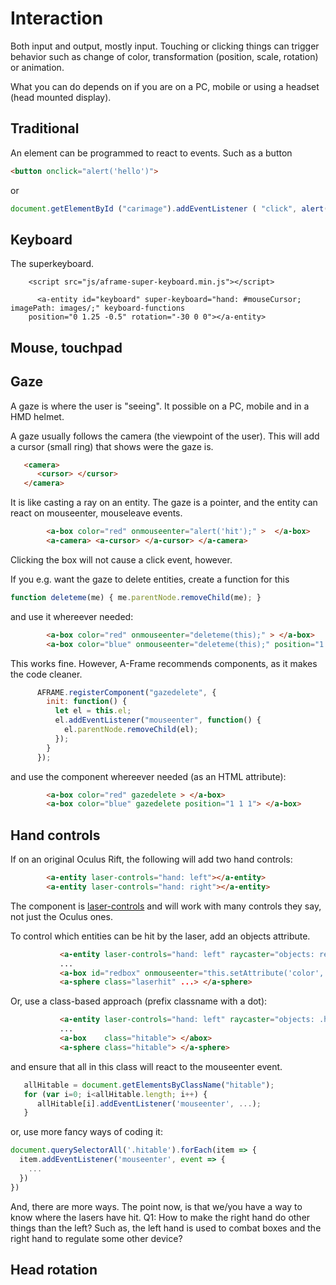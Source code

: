 # Interaction
Both input and output, mostly input.  Touching or clicking things can trigger behavior such as change of color, 
transformation (position, scale, rotation) or animation.

What you can do depends on if you are on a PC, mobile or using a headset (head mounted display).

## Traditional 
An element can be programmed to react to events.  Such as a button
```html
<button onclick="alert('hello')">
```
or
```javascript
document.getElementById ("carimage").addEventListener ( "click", alert('that is a car'); );
```

## Keyboard
The superkeyboard.
```
	<script src="js/aframe-super-keyboard.min.js"></script>
  
      <a-entity id="keyboard" super-keyboard="hand: #mouseCursor; imagePath: images/;" keyboard-functions
    position="0 1.25 -0.5" rotation="-30 0 0"></a-entity>
```    
## Mouse, touchpad

## Gaze

A gaze is where the user is "seeing". It possible on a PC, mobile and in a HMD helmet.

A gaze usually follows the camera (the viewpoint of the user).  This will add a cursor (small ring) that shows were the gaze is.  
```html
   <camera>
      <cursor> </cursor>
   </camera>
```
It is like casting a ray on an entity.  The gaze is a pointer, and the entity
can react on mouseenter, mouseleave events.
```html
        <a-box color="red" onmouseenter="alert('hit');" >  </a-box>
        <a-camera> <a-cursor> </a-cursor> </a-camera>
```
Clicking the box will not cause a click event, however.

If you e.g. want the gaze to delete entities, create a function for this
```javascript
function deleteme(me) { me.parentNode.removeChild(me); }
```
and use it whereever needed:
```html
        <a-box color="red" onmouseenter="deleteme(this);" > </a-box>
        <a-box color="blue" onmouseenter="deleteme(this);" position="1 1 1"> </a-box>
```
This works fine.  However, A-Frame recommends components, as it makes the code cleaner.

```javascript
      AFRAME.registerComponent("gazedelete", {
        init: function() {
          let el = this.el; 
          el.addEventListener("mouseenter", function() {
            el.parentNode.removeChild(el);
          });
        }
      });
```
and use the component whereever needed (as an HTML attribute):
```html
        <a-box color="red" gazedelete > </a-box>
        <a-box color="blue" gazedelete position="1 1 1"> </a-box>
```

## Hand controls

If on an original Oculus Rift, the following will add two hand controls:
```html
        <a-entity laser-controls="hand: left"></a-entity>
        <a-entity laser-controls="hand: right"></a-entity>
```
The component is [laser-controls](https://aframe.io/docs/1.0.0/components/laser-controls.html) and will
work with many controls they say, not just the Oculus ones.

To control which entities can be hit by the laser, add an objects attribute.
```html
           <a-entity laser-controls="hand: left" raycaster="objects: redbox"></a-entity>
           ...
           <a-box id="redbox" onmouseenter="this.setAttribute('color','blue');"> </abox>
           <a-sphere class="laserhit" ...> </a-sphere>
```
Or, use a class-based approach (prefix classname with a dot):
```html
           <a-entity laser-controls="hand: left" raycaster="objects: .hitable"></a-entity>
           ...
           <a-box    class="hitable"> </abox>
           <a-sphere class="hitable"> </a-sphere>
```
and ensure that all in this class will react to the mouseenter event.
```javascript
   allHitable = document.getElementsByClassName("hitable");
   for (var i=0; i<allHitable.length; i++) {
      allHitable[i].addEventListener('mouseenter', ...);
   }
```
or, use more fancy ways of coding it:
```javascript
document.querySelectorAll('.hitable').forEach(item => {
  item.addEventListener('mouseenter', event => {
    ...
  })
})
```
And, there are more ways. The point now, is that we/you have a way to know where the lasers have hit.
Q1: How to make the right hand do other things than the left?  Such as, the left hand is used to combat
boxes and the right hand to regulate some other device?
## Head rotation
